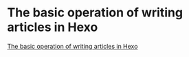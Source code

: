 # The basic operation of writing articles in Hexo
[The basic operation of writing articles in Hexo](https://aiwithcloud.com/2022/09/19/the_basic_operation_of_writing_articles_in_hexo/)
